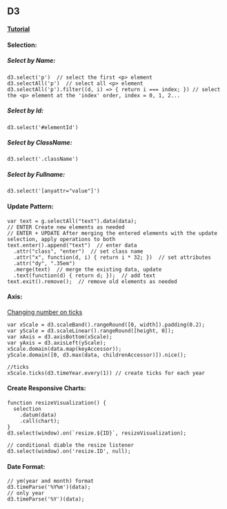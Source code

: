 ## **D3**
#### **[Tutorial](http://www.tutorialsteacher.com/d3js)**  
#### **Selection**:  
##### Select by Name:  
```
d3.select('p')  // select the first <p> element
d3.selectAll('p')  // select all <p> element
d3.selectAll('p').filter((d, i) => { return i === index; }) // select the <p> element at the 'index' order, index = 0, 1, 2...
```
##### Select by Id:  
```
d3.select('#elementId')
```
##### Select by ClassName:  
```
d3.select('.className')
```
##### Select by Fullname:  
```
d3.select('[anyattr="value"]')
```
#### **Update Pattern**:  
```
var text = g.selectAll("text").data(data);
// ENTER Create new elements as needed
// ENTER + UPDATE After merging the entered elements with the update selection, apply operations to both
text.enter().append("text")  // enter data
  .attr("class", "enter")  // set class name
  .attr("x", function(d, i) { return i * 32; })  // set attributes
  .attr("dy", ".35em")
  .merge(text)  // merge the existing data, update
  .text(function(d) { return d; });  // add text
text.exit().remove();  // remove old elements as needed
```
#### **Axis**:  
[Changing number on ticks](http://www.d3noob.org/2016/08/changing-number-of-ticks-on-axis-in.html)
```
var xScale = d3.scaleBand().rangeRound([0, width]).padding(0.2);
var yScale = d3.scaleLinear().rangeRound([height, 0]);
var xAxis = d3.axisBottom(xScale);
var yAxis = d3.axisLeft(yScale);
xScale.domain(data.map(keyAccessor));
yScale.domain([0, d3.max(data, childrenAccessor)]).nice();

//ticks
xScale.ticks(d3.timeYear.every(1)) // create ticks for each year
```
#### **Create Responsive Charts**:  
```
function resizeVisualization() {
  selection
    .datum(data)
    .call(chart);
}
d3.select(window).on(`resize.${ID}`, resizeVisualization);

// conditional diable the resize listener
d3.select(window).on('resize.ID', null);
```
#### **Date Format**:  
```
// ym(year and month) format
d3.timeParse('%Y%m')(data);
// only year
d3.timeParse('%Y')(data);
```
